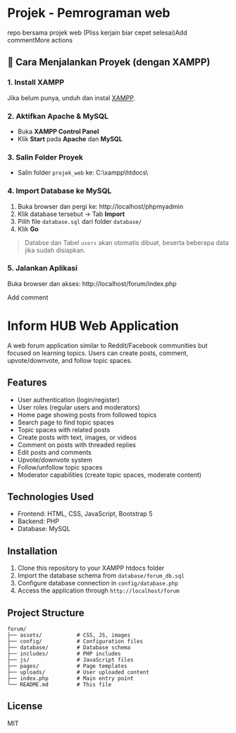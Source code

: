 # Projek - Pemrograman web

repo bersama projek web (Pliss kerjain biar cepet selesai)Add commentMore actions

## 🚀 Cara Menjalankan Proyek (dengan XAMPP)

### 1. Install XAMPP

Jika belum punya, unduh dan instal [XAMPP](https://www.apachefriends.org/index.html).

### 2. Aktifkan Apache & MySQL

- Buka **XAMPP Control Panel**
- Klik **Start** pada **Apache** dan **MySQL**

### 3. Salin Folder Proyek

- Salin folder `projek_web` ke: C:\xampp\htdocs\

### 4. Import Database ke MySQL

1. Buka browser dan pergi ke: http://localhost/phpmyadmin
2. Klik database tersebut → Tab **Import**
3. Pilih file `database.sql` dari folder `database/`
4. Klik **Go**

> Databse dan Tabel `users` akan otomatis dibuat, beserta beberapa data jika sudah disiapkan.

### 5. Jalankan Aplikasi

Buka browser dan akses: http://localhost/forum/index.php

Add comment

# Inform HUB Web Application

A web forum application similar to Reddit/Facebook communities but focused on learning topics. Users can create posts, comment, upvote/downvote, and follow topic spaces.

## Features

- User authentication (login/register)
- User roles (regular users and moderators)
- Home page showing posts from followed topics
- Search page to find topic spaces
- Topic spaces with related posts
- Create posts with text, images, or videos
- Comment on posts with threaded replies
- Edit posts and comments
- Upvote/downvote system
- Follow/unfollow topic spaces
- Moderator capabilities (create topic spaces, moderate content)

## Technologies Used

- Frontend: HTML, CSS, JavaScript, Bootstrap 5
- Backend: PHP
- Database: MySQL

## Installation

1. Clone this repository to your XAMPP htdocs folder
2. Import the database schema from `database/forum_db.sql`
3. Configure database connection in `config/database.php`
4. Access the application through `http://localhost/forum`

## Project Structure

```
forum/
├── assets/           # CSS, JS, images
├── config/           # Configuration files
├── database/         # Database schema
├── includes/         # PHP includes
├── js/               # JavaScript files
├── pages/            # Page templates
├── uploads/          # User uploaded content
├── index.php         # Main entry point
└── README.md         # This file
```

## License

MIT
